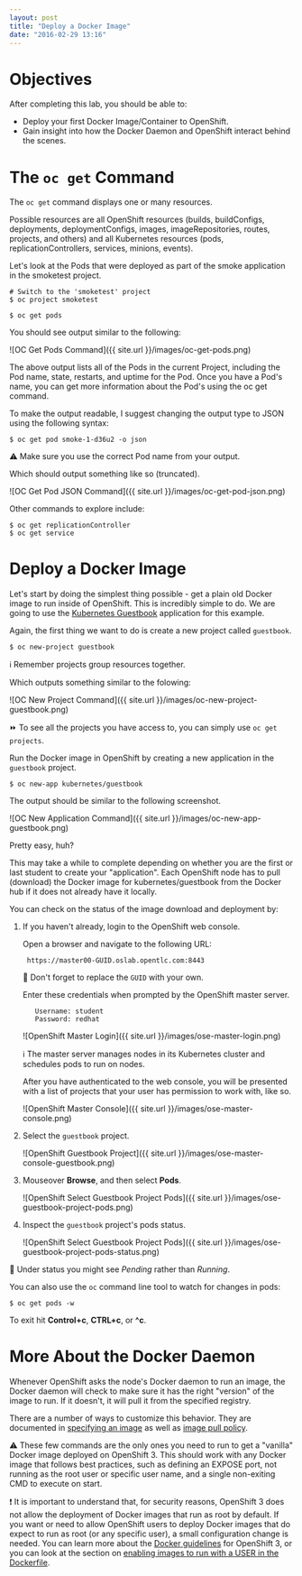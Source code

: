 ```yaml
---
layout: post
title: "Deploy a Docker Image"
date: "2016-02-29 13:16"
---
```


# Objectives
After completing this lab, you should be able to:

- Deploy your first Docker Image/Container to OpenShift.
- Gain insight into how the Docker Daemon and OpenShift interact behind the scenes.

# The `oc get` Command

The `oc get` command displays one or many resources.

Possible resources are all OpenShift resources (builds, buildConfigs, deployments, deploymentConfigs, images, imageRepositories, routes, projects, and others) and all Kubernetes resources (pods, replicationControllers, services, minions, events).

Let's look at the Pods that were deployed as part of the smoke application in the smoketest project.

    # Switch to the 'smoketest' project
    $ oc project smoketest

    $ oc get pods

You should see output similar to the following:

![OC Get Pods Command]({{ site.url }}/images/oc-get-pods.png)

The above output lists all of the Pods in the current Project, including the Pod name, state, restarts, and uptime for the Pod. Once you have a Pod's name, you can get more information about the Pod's using the oc get command.

To make the output readable, I suggest changing the output type to JSON using the following syntax:

    $ oc get pod smoke-1-d36u2 -o json

:warning: Make sure you use the correct Pod name from your output.

Which should output something like so (truncated).

![OC Get Pod JSON Command]({{ site.url }}/images/oc-get-pod-json.png)

Other commands to explore include:

    $ oc get replicationController
    $ oc get service

# Deploy a Docker Image

Let's start by doing the simplest thing possible - get a plain old Docker image to run inside of OpenShift. This is incredibly simple to do. We are going to use the [Kubernetes Guestbook](https://registry.hub.Docker.com/u/kubernetes/guestbook/) application for this example.

Again, the first thing we want to do is create a new project called `guestbook`.

    $ oc new-project guestbook

:information_source: Remember projects group resources together.

Which outputs something similar to the folowing:

![OC New Project Command]({{ site.url }}/images/oc-new-project-guestbook.png)

:fast_forward: To see all the projects you have access to, you can simply use `oc get projects`.

Run the Docker image in OpenShift by creating a new application in the `guestbook` project.

    $ oc new-app kubernetes/guestbook

The output should be similar to the following screenshot.

![OC New Application Command]({{ site.url }}/images/oc-new-app-guestbook.png)

Pretty easy, huh?

This may take a while to complete depending on whether you are the first or last student to create your "application". Each OpenShift node has to pull (download) the Docker image for kubernetes/guestbook from the Docker hub if it does not already have it locally.

You can check on the status of the image download and deployment by:

1. If you haven't already, login to the OpenShift web console.

    Open a browser and navigate to the following URL:

        https://master00-GUID.oslab.opentlc.com:8443

    :panda_face: Don't forget to replace the `GUID` with your own.

    Enter these credentials when prompted by the OpenShift master server.

          Username: student
          Password: redhat

    ![OpenShift Master Login]({{ site.url }}/images/ose-master-login.png)

    :information_source: The master server manages nodes in its Kubernetes cluster and schedules pods to run on nodes.

    After you have authenticated to the web console, you will be presented with a list of projects that your user has permission to work with, like so.

    ![OpenShift Master Console]({{ site.url }}/images/ose-master-console.png)

  2. Select the `guestbook` project.

      ![OpenShift Guestbook Project]({{ site.url }}/images/ose-master-console-guestbook.png)

  3. Mouseover **Browse**, and then select **Pods**.

      ![OpenShift Select Guestbook Project Pods]({{ site.url }}/images/ose-guestbook-project-pods.png)

  4. Inspect the `guestbook` project's pods status.

      ![OpenShift Select Guestbook Project Pods]({{ site.url }}/images/ose-guestbook-project-pods-status.png)

:eyes: Under status you might see *Pending* rather than *Running*.

You can also use the `oc` command line tool to watch for changes in pods:

    $ oc get pods -w

To exit hit **Control+c**, **CTRL+c**, or **^c**.

# More About the Docker Daemon

Whenever OpenShift asks the node's Docker daemon to run an image, the Docker daemon will check to make sure it has the right "version" of the image to run. If it doesn't, it will pull it from the specified registry.

There are a number of ways to customize this behavior. They are documented in [specifying an image](https://docs.openshift.com/enterprise/3.1/dev_guide/new_app.html#specifying-an-image) as well as [image pull policy](https://docs.openshift.com/enterprise/3.1/architecture/core_concepts/builds_and_image_streams.html#image-pull-policy).

:warning: These few commands are the only ones you need to run to get a "vanilla" Docker image deployed on OpenShift 3. This should work with any Docker image that follows best practices, such as defining an EXPOSE port, not running as the root user or specific user name, and a single non-exiting CMD to execute on start.

:exclamation: It is important to understand that, for security reasons, OpenShift 3 does not allow the deployment of Docker images that run as root by default. If you want or need to allow OpenShift users to deploy Docker images that do expect to run as root (or any specific user), a small configuration change is needed. You can learn more about the [Docker guidelines](https://docs.openshift.com/enterprise/3.1/creating_images/guidelines.html) for OpenShift 3, or you can look at the section on [enabling images to run with a USER in the Dockerfile](https://docs.openshift.com/enterprise/3.1/admin_guide/manage_scc.html#enable-images-to-run-with-user-in-the-dockerfile).
